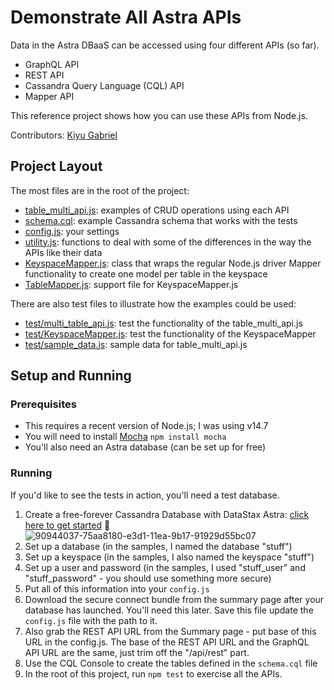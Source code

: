 # Demonstrate All Astra APIs
Data in the Astra DBaaS can be accessed using four different APIs (so far).  
* GraphQL API
* REST API
* Cassandra Query Language (CQL) API
* Mapper API

This reference project shows how you can use these APIs from Node.js.

Contributors: [Kiyu Gabriel](https://github.com/qzg)

## Project Layout
The most files are in the root of the project:
* [table_multi_api.js](table_multi_api.js): examples of CRUD operations using each API
* [schema.cql](schema.cql): example Cassandra schema that works with the tests
* [config.js](config.js): your settings
* [utility.js](utility.js): functions to deal with some of the differences in the way the APIs like their data
* [KeyspaceMapper.js](KeyspaceMapper.js): class that wraps the regular Node.js driver Mapper functionality to create one model per table in the keyspace
* [TableMapper.js](TableMapper.js): support file for KeyspaceMapper.js

There are also test files to illustrate how the examples could be used:
* [test/multi_table_api.js](test/multi_table_api.js): test the functionality of the table_multi_api.js
* [test/KeyspaceMapper.js](test/KeyspaceMapper.js): test the functionality of the KeyspaceMapper
* [test/sample_data.js]([test/sample_data.js]): sample data for table_multi_api.js 

## Setup and Running

### Prerequisites
* This requires a recent version of Node.js; I was using v14.7
* You will need to install [Mocha](https://mochajs.org/) `npm install mocha`
* You'll also need an Astra database (can be set up for free)

### Running
If you'd like to see the tests in action, you'll need a test database.
1. Create a free-forever Cassandra Database with DataStax Astra: [click here to get started](https://astra.datastax.com/register?utm_source=github&utm_medium=referral&utm_campaign=spring-data-starter) 🚀
![90944037-75aa8180-e3d1-11ea-9b17-91929d55bc07](https://user-images.githubusercontent.com/69874632/91213849-11383c80-e6c7-11ea-8e75-f58646502971.png)
2. Set up a database (in the samples, I named the database "stuff")
3. Set up a keyspace (in the samples, I also named the keyspace "stuff")
4. Set up a user and password (in the samples, I used "stuff_user" and "stuff_password" - you should use something more secure)
5. Put all of this information into your `config.js`
6. Download the secure connect bundle from the summary page after your database has launched.  You'll need this later. Save this file update the `config.js` file with the path to it.
7. Also grab the REST API URL from the Summary page - put base of this URL in the config.js.  The base of the REST API URL and the GraphQL API URL are the same, just trim off the "/api/rest" part.  
8. Use the CQL Console to create the tables defined in the `schema.cql` file
9. In the root of this project, run `npm test` to exercise all the APIs.  


